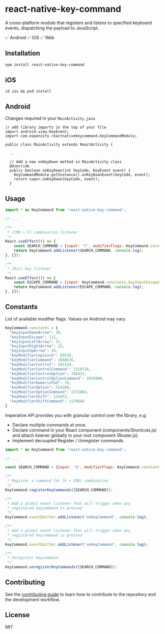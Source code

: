 # react-native-key-command
A cross-platform module that registers and listens to specified keyboard events, dispatching the payload to JavaScript.

✅ Android
✅ iOS
✅ Web

## Installation

```sh
npm install react-native-key-command
```

## iOS

`cd ios && pod install`

## Android

Changes required in your `MainActivity.java`

```
// add library imports in the top of your file 
import android.view.KeyEvent;
import com.expensify.reactnativekeycommand.KeyCommandModule;

public class MainActivity extends ReactActivity {

  ..

  // Add a new onKeyDown method in MainActivity class
  @Override
  public boolean onKeyDown(int keyCode, KeyEvent event) {
    KeyCommandModule.getInstance().onKeyDownEvent(keyCode, event);
    return super.onKeyDown(keyCode, event);
  }
```

## Usage
```js
import * as KeyCommand from 'react-native-key-command';

// ...

/**
 * [CMD + F] combination listener
 */
React.useEffect(() => {
    const SEARCH_COMMAND = {input: 'f', modifierFlags: KeyCommand.constants.keyModifierCommand};
    return KeyCommand.addListener(SEARCH_COMMAND, console.log);
}, []);

/**
 * [Esc] key listener
 */
React.useEffect(() => {
    const ESCAPE_COMMAND = {input: KeyCommand.constants.keyInputEscape};
    return KeyCommand.addListener(ESCAPE_COMMAND, console.log);
}, []);
```

## Constants
List of available modifier flags. Values on Android may vary.

```js
KeyCommand.constants = {
  "keyInputDownArrow": 20,
  "keyInputEscape": 111,
  "keyInputLeftArrow": 21,
  "keyInputRightArrow": 22,
  "keyInputUpArrow": 19,
  "keyModifierCapsLock": 65536,
  "keyModifierCommand": 1048576,
  "keyModifierControl": 262144,
  "keyModifierControlCommand": 1310720,
  "keyModifierControlOption": 786432,
  "keyModifierControlOptionCommand": 1835008,
  "keyModifierNumericPad": 78,
  "keyModifierOption": 524288,
  "keyModifierOptionCommand": 1572864,
  "keyModifierShift": 131072,
  "keyModifierShiftCommand": 1179648
}
```

Imperative API provides you with granular control over the library, e.g:
- Declare multiple commands at once.
- Declare command in your React component (components/Shortcuts.js) and attach listener globally in your root component (Router.js).
- Implement decoupled Register / Unregister commands.

```js
import * as KeyCommand from 'react-native-key-command';

// ...

const SEARCH_COMMAND = {input: 'd', modifierFlags: KeyCommand.constants.keyModifierCommand};

/**
 * Register a command for [k + CMD] combination
 */
KeyCommand.registerKeyCommands([SEARCH_COMMAND]);

/**
 * Add a global event listener that will trigger when any
 * registered keycommand is pressed
 */
KeyCommand.eventEmitter.addListener('onKeyCommand', console.log);

/**
 * Add a global event listener that will trigger when any
 * registered keycommand is pressed
 */
KeyCommand.eventEmitter.addListener('onKeyCommand', console.log);

/**
 * Unregister keycommand
 */
KeyCommand.unregisterKeyCommands([SEARCH_COMMAND]);
```

## Contributing

See the [contributing guide](CONTRIBUTING.md) to learn how to contribute to the repository and the development workflow.

## License

MIT
